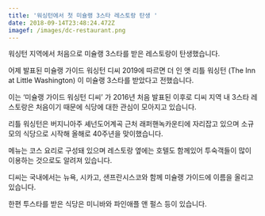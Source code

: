 ```yaml
---
title: '워싱턴에서 첫 미슐랭 3스타 레스토랑 탄생 '
date: 2018-09-14T23:48:24.472Z
imagef: /images/dc-restaurant.png
---
```

워싱턴 지역에서 처음으로 미슐랭 3스타를 받은 레스토랑이 탄생했습니다. 

어제 발표된 미슐랭 가이드 워싱턴 디씨 2019에 따르면 더 인 앳 리틀 워싱턴 (The Inn at Little Washington) 이 미슐랭 3스타를 받았다고 전했습니다.

이는 ‘미슐랭 가이드 워싱턴 디씨’ 가 2016년 처음 발표된 이후로 디씨 지역 내 3스타 레스토랑은 처음이기 때문에 식당에 대한 관심이 모아지고 있습니다.

리틀 워싱턴은 버지니아주 셰넌도어계곡 근처 래퍼핸녹카운티에 자리잡고 있으며 소규모의 식당으로 시작해 올해로 40주년을 맞이했습니다.

메뉴는 코스 요리로 구성돼 있으며 레스토랑 옆에는 호텔도 함께있어 투숙객들이 많이 이용하는 것으로도 알려져 있습니다.

디씨는 국내에서는 뉴욕, 시카고, 샌프란시스코와 함께 미슐랭 가이드에 이름을 올리고 있습니다.

한편 투스타를 받은 식당은 미니바와 파인애플 앤 펄스 등이 있습니다.
